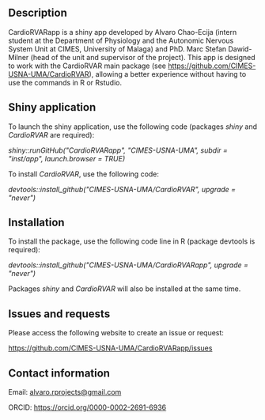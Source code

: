## Description

CardioRVARapp is a shiny app developed by Alvaro Chao-Ecija (intern student at the 
Department of Physiology and the Autonomic Nervous System Unit at CIMES, University of
Malaga) and PhD. Marc Stefan Dawid-Milner (head of the unit and supervisor of the project). 
This app is designed to work with the CardioRVAR main package (see https://github.com/CIMES-USNA-UMA/CardioRVAR),
allowing a better experience without having to use the commands in R or Rstudio.

## Shiny application

To launch the shiny application, use the following code (packages *shiny* and *CardioRVAR* are required):

*shiny::runGitHub("CardioRVARapp", "CIMES-USNA-UMA", subdir = "inst/app", launch.browser = TRUE)*

To install *CardioRVAR*, use the following code:

*devtools::install_github("CIMES-USNA-UMA/CardioRVAR", upgrade = "never")*

## Installation

To install the package, use the following code line in R (package devtools is required):

*devtools::install_github("CIMES-USNA-UMA/CardioRVARapp", upgrade = "never")*

Packages *shiny* and *CardioRVAR* will also be installed at the same time.

## Issues and requests

Please access the following website to create an issue or request:

https://github.com/CIMES-USNA-UMA/CardioRVARapp/issues

## Contact information

Email: alvaro.rprojects@gmail.com

ORCID: https://orcid.org/0000-0002-2691-6936
